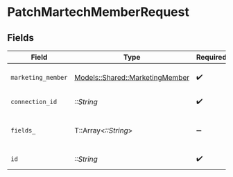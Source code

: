 # PatchMartechMemberRequest


## Fields

| Field                                                                     | Type                                                                      | Required                                                                  | Description                                                               |
| ------------------------------------------------------------------------- | ------------------------------------------------------------------------- | ------------------------------------------------------------------------- | ------------------------------------------------------------------------- |
| `marketing_member`                                                        | [Models::Shared::MarketingMember](../../models/shared/marketingmember.md) | :heavy_check_mark:                                                        | A member represents a person                                              |
| `connection_id`                                                           | *::String*                                                                | :heavy_check_mark:                                                        | ID of the connection                                                      |
| `fields_`                                                                 | T::Array<*::String*>                                                      | :heavy_minus_sign:                                                        | Comma-delimited fields to return                                          |
| `id`                                                                      | *::String*                                                                | :heavy_check_mark:                                                        | ID of the Member                                                          |